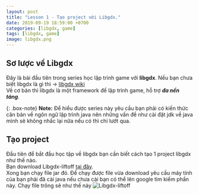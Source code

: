 ```yaml
---
layout: post
title: "Lesson 1 - Tạo project với Libgdx."
date: 2019-09-19 18:59:00 +0700
categories: [libgdx, game]
tags: [libgdx, game]
image: libgdx.png
---
```


## Sơ lược về Libgdx  
  Đây là bài đầu tiên trong series học lập trình game với **libgdx**. Nếu bạn chưa biết libgdx là gì thì -> [libgdx wiki](https://en.wikipedia.org/wiki/LibGDX)  
Về cơ bản thì libgdx là một framework để lập trình game, hỗ trợ _**đa nền tảng**_.  

{: .box-note}
**Note:** Để hiểu được series này yêu cầu bạn phải có kiến thức căn bản về ngôn ngữ lập trình java nên những vấn đề như cài đặt jdk về java mình sẽ không nhắc lại nữa nếu có thì chỉ lướt qua.

## Tạo project  
  Đầu tiên để bắt đầu học tập về libgdx bạn cần biết cách tạo 1 project libgdx như thế nào.  
  Bạn download Libgdx-liftoff [tại đây](https://github.com/tommyettinger/gdx-liftoff/releases/tag/v1.9.9.0).  
  Xong bạn chạy file jar đó. Để chạy được file vừa download yêu cầu máy tính của bạn phải đã cài java nếu chưa cài bạn có thể lên google tìm kiếm phần này.
  Chạy file trông sẽ như thế này
  ![Libgdx-liftoff](https://raw.githubusercontent.com/NoCodeBlog/NoCodeBlog.github.io/master/static/img/_posts/libgdx-liftoff.png)
  
